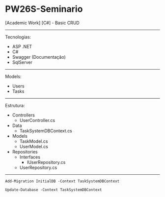 # PW26S-Seminario

[Academic Work] [C#] - Basic CRUD

---

Tecnologias:

- ASP .NET
- C#
- Swagger (Documentação)
- SqlServer

---

Models:

- Users
- Tasks

---

Estrutura:

- Controllers
  - UserController.cs
- Data
  - TaskSystemDBContext.cs
- Models
  - TaskModel.cs
  - UserModel.cs
- Repositories
  - Interfaces
    - IUserRepository.cs
  - UserRepository.cs

---

`Add-Migration InitialDB -Context TaskSystemDBContext`

`Update-Database -Context TaskSystemDBContext`
